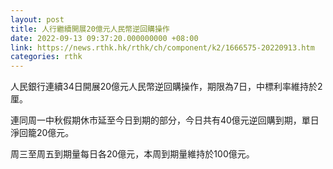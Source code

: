 ```yaml
---
layout: post
title: 人行繼續開展20億元人民幣逆回購操作
date: 2022-09-13 09:37:20.000000000 +08:00
link: https://news.rthk.hk/rthk/ch/component/k2/1666575-20220913.htm
categories: rthk
---
```


人民銀行連續34日開展20億元人民幣逆回購操作，期限為7日，中標利率維持於2厘。

連同周一中秋假期休市延至今日到期的部分，今日共有40億元逆回購到期，單日淨回籠20億元。

周三至周五到期量每日各20億元，本周到期量維持於100億元。

